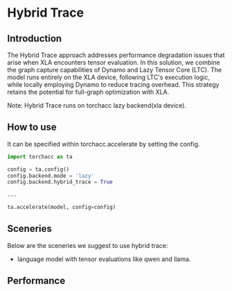 # Hybrid Trace
## Introduction
The Hybrid Trace approach addresses performance degradation issues that arise when XLA encounters tensor evaluation. In this solution, we combine the graph capture capabilities of Dynamo and Lazy Tensor Core (LTC). The model runs entirely on the XLA device, following LTC's execution logic, while locally employing Dynamo to reduce tracing overhead. This strategy retains the potential for full-graph optimization with XLA.

Note: Hybrid Trace runs on torchacc lazy backend(xla device).
## How to use
It can be specified within torchacc.accelerate by setting the config.
```Python
import torchacc as ta

config = ta.config()
config.backend.mode = 'lazy'
config.backend.hybrid_trace = True

...

ta.accelerate(model, config=config)
```

## Sceneries
Below are the sceneries we suggest to use hybrid trace:
- language model with tensor evaluations like qwen and llama.

## Performance
